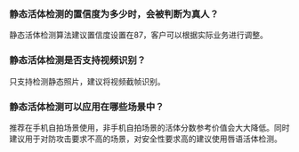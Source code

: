 ### 静态活体检测的置信度为多少时，会被判断为真人？
静态活体检测算法建议置信度设置在87，客户可以根据实际业务进行调整。

### 静态活体检测是否支持视频识别？
只支持检测静态照片，建议将视频截帧识别。


### 静态活体检测可以应用在哪些场景中？
推荐在手机自拍场景使用，非手机自拍场景的活体分数参考价值会大大降低。同时建议用于对防攻击要求不高的场景，对安全性要求高的建议使用唇语活体检测。

